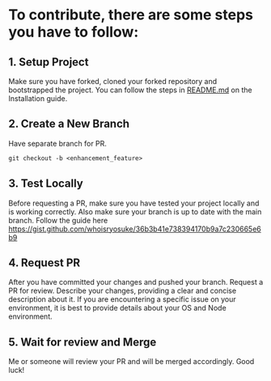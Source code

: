 # To contribute, there are some steps you have to follow:

## 1. Setup Project

Make sure you have forked, cloned your forked repository and bootstrapped the project. You can follow the steps in [README.md](README.md) on the Installation guide.

## 2. Create a New Branch

Have separate branch for PR.

```txt
git checkout -b <enhancement_feature>
```

## 3. Test Locally

Before requesting a PR, make sure you have tested your project locally and is working correctly. Also make sure your branch is up to date with the main branch. Follow the guide here <https://gist.github.com/whoisryosuke/36b3b41e738394170b9a7c230665e6b9>

## 4. Request PR

After you have committed your changes and pushed your branch. Request a PR for review. Describe your changes, providing a clear and concise description about it. If you are encountering a specific issue on your environment, it is best to provide details about your OS and Node environment.

## 5. Wait for review and Merge

Me or someone will review your PR and will be merged accordingly. Good luck!

